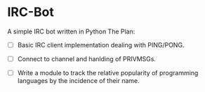 IRC-Bot
=======

A simple IRC bot written in Python
The Plan:

 - [ ] Basic IRC client implementation dealing with PING/PONG.
 - [ ] Connect to channel and hanlding of PRIVMSGs.
 - [ ] Write a module to track the relative popularity of programming languages by the incidence of their name.

